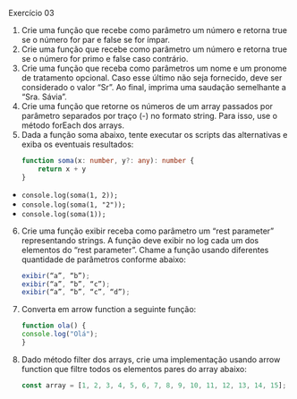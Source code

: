 Exercício 03

1. Crie uma função que recebe como parâmetro um número e retorna true se o número for par e false se for ímpar.
2. Crie uma função que recebe como parâmetro um número e retorna true se o número for primo e false caso contrário.
3. Crie uma função que receba como parâmetros um nome e um pronome de tratamento opcional. Caso esse último não seja fornecido, deve ser considerado o valor “Sr”. Ao final, imprima uma saudação semelhante a “Sra. Sávia”.
4. Crie uma função que retorne os números de um array passados por parâmetro separados por traço (-) no formato string. Para isso, use o método forEach dos arrays.
5. Dada a função soma abaixo, tente executar os scripts das alternativas e exiba os eventuais resultados:
    ``` typescript
    function soma(x: number, y?: any): number {
        return x + y
    }
    ```
- ```console.log(soma(1, 2));```
- ```console.log(soma(1, "2"));```
- ```console.log(soma(1));```
6. Crie uma função exibir receba como parâmetro um “rest parameter” representando strings. A função deve exibir no log cada um dos elementos do “rest parameter”. Chame a função usando diferentes quantidade de parâmetros conforme abaixo:
    ``` typescript
    exibir(“a”, “b”);
    exibir(“a”, “b”, “c”);
    exibir(“a”, “b”, “c”, “d”);
    ```
7. Converta em arrow function a seguinte função: 
    ``` typescript
    function ola() {
    console.log("Olá");
    }
    ```
8. Dado método filter dos arrays, crie uma implementação usando arrow function que filtre todos os elementos pares do array abaixo:
    ``` typescript
    const array = [1, 2, 3, 4, 5, 6, 7, 8, 9, 10, 11, 12, 13, 14, 15];
    ```